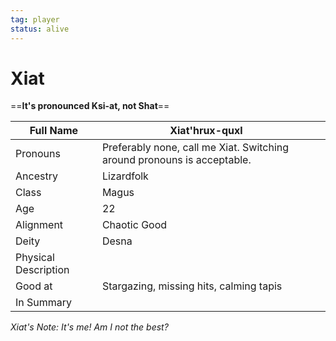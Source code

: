```yaml
---
tag: player
status: alive
---
```

# Xiat
==**It's pronounced Ksi-at, not Shat**==

| Full Name            | Xiat'hrux-quxl                                                          |     |
| -------------------- | ----------------------------------------------------------------------- | --- |
| Pronouns             | Preferably none, call me Xiat. Switching around pronouns is acceptable. |     |
| Ancestry             | Lizardfolk                                                              |     |
| Class                | Magus                                                                   |     |
| Age                  | 22                                                                      |     |
| Alignment            | Chaotic Good                                                            |     |
| Deity                | Desna                                                                   |     |
| Physical Description |                                                                         |     |
| Good at              | Stargazing, missing hits, calming tapis                                 |     |
| In Summary           |                                                                         |     |

*Xiat's Note: It's me! Am I not the best?*


